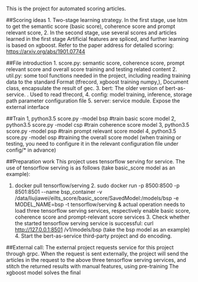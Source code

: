 This is the project for automated scoring articles.

##Scoring ideas 1. Two-stage learning strategy. In the first stage, use lstm to get the semantic score (basic score), coherence score and prompt relevant score, 2. In the second stage, use several scores and articles learned in the first stage Artificial features are spliced, and further learning is based on xgboost. Refer to the paper address for detailed scoring: https://arxiv.org/abs/1901.07744

##File introduction 1. score.py: semantic score, coherence score, prompt relevant score and overall score training and testing related content 2. util.py: some tool functions needed in the project, including reading training data to the standard Format (tfrecord, xgboost training numpy,), Document class, encapsulate the result of gec. 3. bert: The older version of bert-as-service. . Used to read tfrecord, 4. config: model training, inference, storage path parameter configuration file 5. server: service module. Expose the external interface

##Train 1, python3.5 score.py -model bsp #train basic score model 2, python3.5 score.py -model csp #train coherence score model 3, python3.5 score.py -model psp #train prompt relevant score model 4, python3.5 score.py -model osp #training the overall score model (when training or testing, you need to configure it in the relevant configuration file under config/* in advance)

##Preparation work This project uses tensorflow serving for service. The use of tensorflow serving is as follows (take basic_score model as an example):
1. docker pull tensorflow/serving 2. sudo docker run -p 8500:8500 -p 8501:8501 --name bsp_container -v /data/liujiawei/eilts_score/basic_score/SavedModel:/models/bsp -e MODEL_NAME=bsp -t tensorflow/serving & actual operation needs to load three tensorflow serving services, respectively enable basic score, coherence score and prompt-relevant score services 3. Check whether the started tensorflow serving service is successful: curl http://127.0.0.1:8501 /v1/models/bsp (take the bsp model as an example) 4. Start the bert-as-service third-party project and do encoding.

##External call: The external project requests service for this project through grpc. When the request is sent externally, the project will send the articles in the request to the above three tensorflow serving services, and stitch the returned results with manual features, using pre-training The xgboost model solves the final